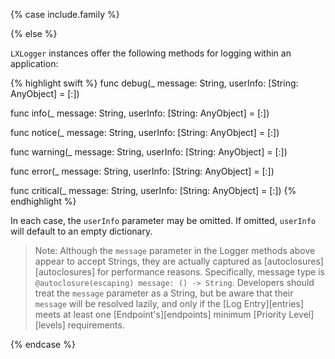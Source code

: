 {% case include.family %}

{% else %}


`LXLogger` instances offer the following methods for logging within an application:

{% highlight swift %}
func debug(_ message: String, userInfo: [String: AnyObject] = [:])

func info(_ message: String, userInfo: [String: AnyObject] = [:])

func notice(_ message: String, userInfo: [String: AnyObject] = [:])

func warning(_ message: String, userInfo: [String: AnyObject] = [:])

func error(_ message: String, userInfo: [String: AnyObject] = [:])

func critical(_ message: String, userInfo: [String: AnyObject] = [:])
{% endhighlight %}

In each case, the `userInfo` parameter may be omitted. If omitted, `userInfo` will default to an empty dictionary.

> Note: Although the `message` parameter in the Logger methods above appear to accept Strings, they are actually captured as [autoclosures][autoclosures] for performance reasons. Specifically, message type is `@autoclosure(escaping) message: () -> String`. Developers should treat the `message` parameter as a String, but be aware that their `message` will be resolved lazily, and only if the [Log Entry][entries] meets at least one [Endpoint's][endpoints] minimum [Priority Level][levels] requirements.


{% endcase %}
